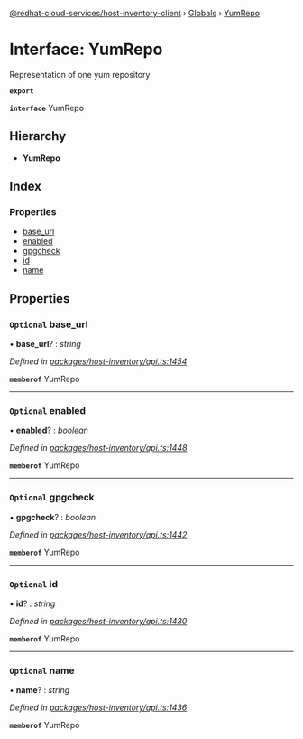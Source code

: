 [@redhat-cloud-services/host-inventory-client](../README.md) › [Globals](../globals.md) › [YumRepo](yumrepo.md)

# Interface: YumRepo

Representation of one yum repository

**`export`** 

**`interface`** YumRepo

## Hierarchy

* **YumRepo**

## Index

### Properties

* [base_url](yumrepo.md#optional-base_url)
* [enabled](yumrepo.md#optional-enabled)
* [gpgcheck](yumrepo.md#optional-gpgcheck)
* [id](yumrepo.md#optional-id)
* [name](yumrepo.md#optional-name)

## Properties

### `Optional` base_url

• **base_url**? : *string*

*Defined in [packages/host-inventory/api.ts:1454](https://github.com/RedHatInsights/javascript-clients/blob/master/packages/host-inventory/api.ts#L1454)*

**`memberof`** YumRepo

___

### `Optional` enabled

• **enabled**? : *boolean*

*Defined in [packages/host-inventory/api.ts:1448](https://github.com/RedHatInsights/javascript-clients/blob/master/packages/host-inventory/api.ts#L1448)*

**`memberof`** YumRepo

___

### `Optional` gpgcheck

• **gpgcheck**? : *boolean*

*Defined in [packages/host-inventory/api.ts:1442](https://github.com/RedHatInsights/javascript-clients/blob/master/packages/host-inventory/api.ts#L1442)*

**`memberof`** YumRepo

___

### `Optional` id

• **id**? : *string*

*Defined in [packages/host-inventory/api.ts:1430](https://github.com/RedHatInsights/javascript-clients/blob/master/packages/host-inventory/api.ts#L1430)*

**`memberof`** YumRepo

___

### `Optional` name

• **name**? : *string*

*Defined in [packages/host-inventory/api.ts:1436](https://github.com/RedHatInsights/javascript-clients/blob/master/packages/host-inventory/api.ts#L1436)*

**`memberof`** YumRepo
